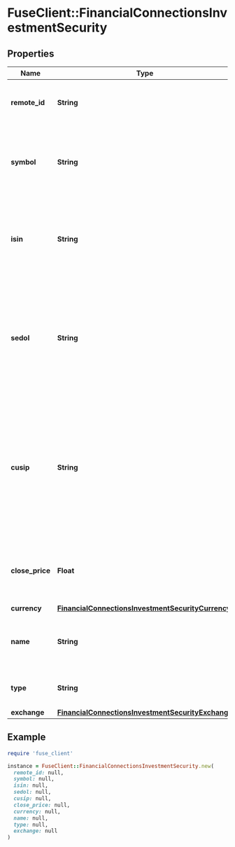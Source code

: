 # FuseClient::FinancialConnectionsInvestmentSecurity

## Properties

| Name | Type | Description | Notes |
| ---- | ---- | ----------- | ----- |
| **remote_id** | **String** | Remote Id of the security, ie Plaid or Snaptrade security id |  |
| **symbol** | **String** | The trading symbol for publicly traded securities, or a short identifier if available. |  |
| **isin** | **String** | The International Securities Identification Number (ISIN) uniquely identifies the security. | [optional] |
| **sedol** | **String** | The Stock Exchange Daily Official List (SEDOL) code uniquely identifies the security, primarily used in the United Kingdom and Ireland. | [optional] |
| **cusip** | **String** | The Committee on Uniform Securities Identification Procedures (CUSIP) number uniquely identifies the security, primarily used in the United States and Canada. | [optional] |
| **close_price** | **Float** | The closing price of the security at the end of the most recent trading day. |  |
| **currency** | [**FinancialConnectionsInvestmentSecurityCurrency**](FinancialConnectionsInvestmentSecurityCurrency.md) |  |  |
| **name** | **String** | A descriptive name for the security, suitable for display. | [optional] |
| **type** | **String** | The type of security (e.g., equity, mutual fund) | [optional] |
| **exchange** | [**FinancialConnectionsInvestmentSecurityExchange**](FinancialConnectionsInvestmentSecurityExchange.md) |  | [optional] |

## Example

```ruby
require 'fuse_client'

instance = FuseClient::FinancialConnectionsInvestmentSecurity.new(
  remote_id: null,
  symbol: null,
  isin: null,
  sedol: null,
  cusip: null,
  close_price: null,
  currency: null,
  name: null,
  type: null,
  exchange: null
)
```

